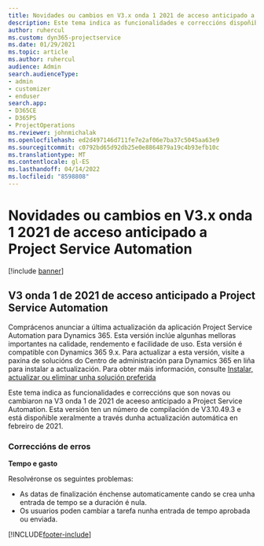 ```yaml
---
title: Novidades ou cambios en V3.x onda 1 2021 de acceso anticipado a Project Service Automation
description: Este tema indica as funcionalidades e correccións dispoñibles en na V3 onda 1 de 2021 de aceeso anticipado a Project Service Automation.
author: ruhercul
ms.custom: dyn365-projectservice
ms.date: 01/29/2021
ms.topic: article
ms.author: ruhercul
audience: Admin
search.audienceType:
- admin
- customizer
- enduser
search.app:
- D365CE
- D365PS
- ProjectOperations
ms.reviewer: johnmichalak
ms.openlocfilehash: ed2d497146d711fe7e2af06e7ba37c5045aa63e9
ms.sourcegitcommit: c0792bd65d92db25e0e8864879a19c4b93efb10c
ms.translationtype: MT
ms.contentlocale: gl-ES
ms.lasthandoff: 04/14/2022
ms.locfileid: "8598808"
---
```

# <a name="whats-new-or-changed-in-project-service-automation-early-access-wave-1-2021-v3"></a>Novidades ou cambios en V3.x onda 1 2021 de acceso anticipado a Project Service Automation

[!include [banner](../includes/psa-now-project-operations.md)]

## <a name="project-service-automation-early-access-wave-1-2021-v3"></a>V3 onda 1 de 2021 de acceso anticipado a Project Service Automation

Comprácenos anunciar a última actualización da aplicación Project Service Automation para Dynamics 365. Esta versión inclúe algunhas melloras importantes na calidade, rendemento e facilidade de uso. Esta versión é compatible con Dynamics 365 9.x. Para actualizar a esta versión, visite a paxina de solucións do Centro de administración para Dynamics 365 en liña para instalar a actualización. Para obter máis información, consulte [Instalar, actualizar ou eliminar unha solución preferida](/power-platform/admin/install-remove-preferred-solution)

Este tema indica as funcionalidades e correccións que son novas ou cambiaron na V3 onda 1 de 2021 de aceeso anticipado a Project Service Automation. Esta versión ten un número de compilación de V3.10.49.3 e está dispoñible xeralmente a través dunha actualización automática en febreiro de 2021.


### <a name="bug-fixes"></a>Correccións de erros

**Tempo e gasto**

Resolvéronse os seguintes problemas:

- As datas de finalización énchense automaticamente cando se crea unha entrada de tempo se a duración é nula.
- Os usuarios poden cambiar a tarefa nunha entrada de tempo aprobada ou enviada.


[!INCLUDE[footer-include](../includes/footer-banner.md)]
